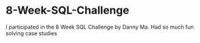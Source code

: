 # 8-Week-SQL-Challenge
I participated in the 8 Week SQL Challenge by Danny Ma. Had so much fun solving case studies
